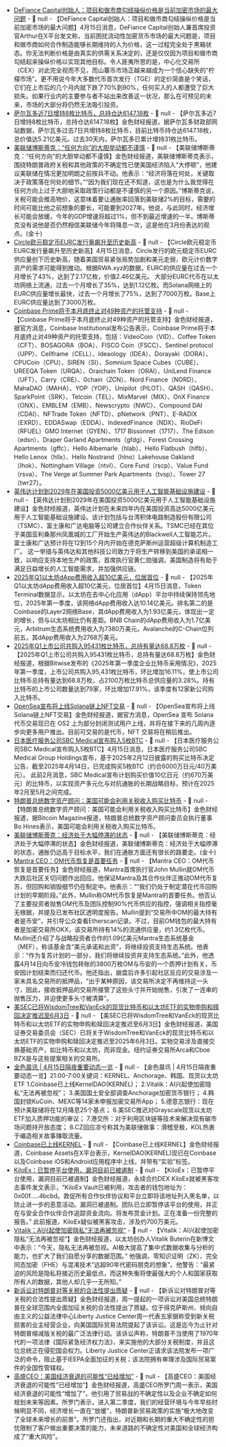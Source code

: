 - [DeFiance Capital创始人：项目和做市商勾结操纵价格是当前加密市场的最大问题](https://x.com/Arthur_0x/status/1911646432618303610) - 📰 null - 【DeFiance Capital创始人：项目和做市商勾结操纵价格是当前加密市场的最大问题】4月15日消息，DeFiance Capital创始人兼首席投资官Arthur在X平台发文称，当前困扰流动性加密货币市场的最大问题是，项目和做市商如何合作制造能够长期维持的人为价格，这一过程完全处于黑箱状态。你无法判断价格是由真实的供需关系决定的，还是仅仅因为项目和做市商勾结起来操纵价格以实现其他目标。令人匪夷所思的是，中心化交易所（CEX）对此完全视而不见，而山寨币市场正越来越成为一个信心缺失的“柠檬市场”。更不用说今年大多数代币首次发行（TGE）的定价简直是个笑话，它们在上市后的几个月内就下跌了70%到90%，任何买入的人都遭受了巨大损失。如果行业内的主要参与者不站出来改善这一状况，那么在可预见的未来，市场的大部分将仍然无法吸引投资。
- [萨尔瓦多近7日增持8枚比特币，总持仓达6147.18枚](https://bitcoin.gob.sv/zh/) - 📰 null - 【萨尔瓦多近7日增持8枚比特币，总持仓达6147.18枚】金色财经报道，据萨尔瓦多财政部网站数据，萨尔瓦多过去7日共增持8枚比特币，目前比特币持仓达6147.18枚，总价值达5.21亿美元。过去30天内，萨尔瓦多已累计增持31枚比特币。
- [美联储博斯蒂克：“任何方向”的大胆举动都不谨慎]() - 📰 null - 【美联储博斯蒂克：“任何方向”的大胆举动都不谨慎】金色财经报道，美联储博斯蒂克表示，围绕特朗普政府关税和其他政策的不确定性已使美国经济陷入“大停顿”，他建议美联储在情况更加明朗之前按兵不动。他表示：“经济将落在何处，关键取决于政策落在何处的细节。”“因为我们现在还不知道，这也是为什么我觉得在任何方向上过于大胆地采取政策行动都是不谨慎的另一个原因。”博斯蒂克说，关税可能会推高物价，这意味着要让通胀率回落到美联储2%的目标，需要的时间可能比他之前想象的要长，可能要到2027年。他说，与此同时，经济增长可能会放缓，今年的GDP增速将超过1%，但不到最近增速的一半。博斯蒂克没有说他是否仍然相信美联储今年将降息一次，这是他在3月份表达的观点。(金十)
- [Circle欧元稳定币EURC发行量飙升至历史新高](https://www.coindesk.com/markets/2025/04/14/circle-s-eurc-stablecoin-surges-43-to-record-supply-as-dollar-troubles-fuel-demand?utm_campaign=coindesk_main&utm_content=editorial&utm_source=twitter&utm_term=organic&utm_medium=social) - 📰 null - 【Circle欧元稳定币EURC发行量飙升至历史新高】4月15日消息，Circle发行的欧元稳定币EURC供应量创下历史新高，随着美国贸易紧张局势加剧和美元走弱，欧元计价数字资产的需求可能得到推动。根据RWA.xyz的数据，EURC的供应量在过去一个月增长了43%，达到了2.17亿枚，价值2.46亿美元。 
大部分EURC代币在以太坊网络上流通，过去一个月增长了35%，达到1.12亿枚。而Solana网络上的EURC供应量增长最快，过去一个月增长了75%，达到了7000万枚。Base上EURC供应量达到了3000万枚。
- [Coinbase Prime将于本月底终止对49种资产的托管支持](https://x.com/CoinbaseInsto/status/1911936314741756311) - 📰 null - 【Coinbase Prime将于本月底终止对49种资产的托管支持】金色财经报道，据官方消息，Coinbase Institutional发布公告表示，Coinbase Prime将于本月底终止对49种资产的托管支持，包括：VideoCoin（VID）、Coffee Token（CFT）、BOSAGORA（BOA）、FISCO Coin（FSCC）、Sentinel protocol（UPP）、Cellframe（CELL）、Ideaology（IDEA）、Dorayaki（DORA）、CPUCoin（CPU）、SIREN（SI）、Somnium Space Cubes（CUBE）、UREEQA Token（URQA）、Oraichain Token（ORAI）、UniLend Finance（UFT）、Carry（CRE）、0chain（ZCN）、Nord Finance（NORD）、MahaDAO（MAHA）、YOP（YOP）、Unipilot（PILOT）、QASH（QASH）、SparkPoint（SRK）、Telcoin（TEL）、MixMarvel（MIX）、OnX Finance（ONX）、EMBLEM（EMB）、Newscrypto（NWC）、Compound DAI（CDAI）、NFTrade Token（NFTD）、pNetwork（PNT）、E-RADIX（EXRD）、EDDASwap（EDDA）、IndexedFinance（NDX）、RioDeFi（RFUEL）GMO Internet（GYEN）、1717 Bissonnet（1717）、The Edison（edsn）、Draper Garland Apartments（gfdg）、Forest Crossing Apartments（gffc）、Hello Albemarle（hlab）、Hello Flatbush（hlfb）、Hello Lenox（hllx）、Hello Nostrand（hlno）Lakehouse Oakland（lhok）、Nottingham Village（ntvl）、Core Fund（rscp）、Value Fund（rsva）、The Verge at Summer Park Apartments（tvsp）、Tower 27（twr27）。
- [英伟达计划到2029年在美国投资5000亿美元用于人工智能基础设施建设](https://www.techinasia.com/news/nvidia-to-invest-500b-in-us-ai-infrastructure-by-2029) - 📰 null - 【英伟达计划到2029年在美国投资5000亿美元用于人工智能基础设施建设】金色财经报道，英伟达计划在未来四年内在美国投资高达5000亿美元用于人工智能基础设施建设。该计划包括与台湾积体电路制造股份有限公司（TSMC）、富士康和广达电脑等公司建立合作伙伴关系。TSMC已经在其位于美国亚利桑那州凤凰城的工厂开始生产英伟达的Blackwell人工智能芯片。富士康和广达预计将在12到15个月内开始在德克萨斯州运营超级计算机制造工厂。 
这一举措与英伟达和其他科技公司致力于将生产转移到美国的承诺相一致，以响应支持本地生产的政策，首席执行官黄仁勋强调，美国制造将有助于满足日益增长的人工智能需求，并加强供应链。
- [2025年Q1以太坊dApp费用收入超10亿美元，位居首位](https://news.bitcoin.com/ethereum-dominates-dapp-revenue-in-q1-2025-raking-in-over-1-billion/) - 📰 null - 【2025年Q1以太坊dApp费用收入超10亿美元，位居首位】4月15日消息，Token Terminal数据显示，以太坊在去中心化应用（dApp）平台中持续保持领先地位，2025年第一季度，该网络dApp费用收入达10.14亿美元。排名第二的是Coinbase的Layer2网络Base，其dApp费用收入为1.93亿美元，体现出一定的增长，但与以太坊相比仍有差距。BNB Chain的dApp费用收入为1.7亿美元，Arbitrum生态系统费用收入为7380万美元。Avalanche的C-Chain位列前五，其dApp费用收入为2768万美元。
- [2025年Q1上市公司共购入95431枚比特币，总持有量达68.8万枚](https://x.com/Cointelegraph/status/1911940361049506173) - 📰 null - 【2025年Q1上市公司共购入95431枚比特币，总持有量达68.8万枚】金色财经报道，根据Bitwise发布的《2025年第一季度企业比特币采用情况》，2025年第一季度，上市公司共购入95,431枚比特币，环比增加16.11%，使上市公司比特币总持有量达到68.8万枚，占2100万枚比特币总供应量的3.28%。持有比特币的上市公司数量达到79家，环比增加17.91%，该季度有12家新公司购入比特币。
- [OpenSea宣布将上线Solana链上NFT交易](https://x.com/opensea/status/1911911008794460360) - 📰 null - 【OpenSea宣布将上线Solana链上NFT交易】金色财经报道，据官方消息，OpenSea 宣布 Solana 代币交易现已在 OS2 上为部分封闭测试用户上线，并将在接下来的几周内逐步向更多用户推出。目前可交易的是代币，NFT 交易将在稍后推出。
- [日本医疗服务公司SBC Medical宣布购入5枚BTC](https://www.globenewswire.com/news-release/2025/04/14/3060860/0/en/SBC-Medical-Group-Holdings-Inc-Purchases-5-BTC.html) - 📰 null - 【日本医疗服务公司SBC Medical宣布购入5枚BTC】4月15日消息，日本医疗服务公司SBC Medical Group Holdings宣布，基于2025年2月12日披露的购买比特币决定公告，截至2025年4月14日，已完成购买5枚BTC（约合6000万日元/40万美元）。 
此前2月消息，SBC Medical宣布计划购买价值10亿日元（约670万美元）的比特币，以实现资产多元化与对抗通胀的长期战略目标，预计在2025年2月至5月之间完成。
- [特朗普总统数字资产顾问：美国可能会利用关税收入购买比特币](https://x.com/BitcoinMagazine/status/1911932845171294597) - 📰 null - 【特朗普总统数字资产顾问：美国可能会利用关税收入购买比特币】金色财经报道，据Bitcoin Magazine报道，特朗普总统数字资产顾问委员会执行董事Bo Hines表示，美国可能会利用关税收入购买比特币。
- [美联储博斯蒂克：经济处于大幅停滞的状态]() - 📰 null - 【美联储博斯蒂克：经济处于大幅停滞的状态】金色财经报道，美联储博斯蒂克：经济处于大幅停滞的状态，通胀仍远高于目标水平，我们在通胀方面还有很长的路要走。(金十)
- [Mantra CEO：OM代币恢复是首要任务](https://cointelegraph.com/news/mantra-om-buybacks-preeminent-early-stages) - 📰 null - 【Mantra CEO：OM代币恢复是首要任务】金色财经报道，Mantra首席执行官John Mullin就OM代币大跌后社区关切问题作出回应。他保证Mantra及其合作伙伴正推动OM代币复苏，但回购和销毁细节仍在制定中。他表示：““我们仍处于制定潜在代币回购计划的早期阶段。”此外，Mullin称OM代币恢复是Mantra的首要任务。他否认了主要投资者抛售OM代币及团队控制90%代币供应的指控，强调相关指控毫无根据，并提及已发布社区透明度报告。Mullin提到“交易所中OM的最大持有者是币安”，并引导公众查看Etherscan记录。不过，目前OM钱包的最大持有者是加密交易所OKX，该交易所持有14%的流通供应量，约1.3亿枚代币。 
Mullin还介绍了与战略投资者合作的1.09亿美元Mantra生态系统基金（MEF），称该基金含“美元承诺和出资”，将继续投资支持生态系统。他表示：“作为复苏计划的一部分，我们将继续投资并支持生态系统。”此外，他透露4月14日向币安冷钱包转账的3800万枚OM与币安的一个质押计划有关，币安因计划结束而归还代币。他还指出，崩盘后许多引起社区反应的交易涉及一家未具名交易所的抵押品，“出于某种原因，该交易所决定不再维持这一头寸，因此，接收抵押品的交易所接管了这些头寸并开始抛售，引发了一连串的抛售压力，并迫使更多头寸被清算”。
- [美SEC已将WisdomTree和VanEck的现货比特币和以太坊ETF的实物申购和赎回决定推迟至6月3日](https://thedefiant.io/news/regulation/sec-delays-grayscale-s-ethereum-etf-staking-to-june-1-wisdomtree-vaneck-s-kind-3-2dffee92) - 📰 null - 【美SEC已将WisdomTree和VanEck的现货比特币和以太坊ETF的实物申购和赎回决定推迟至6月3日】金色财经报道，美国证券交易委员会（SEC）已将关于WisdomTree和VanEck的现货比特币和以太坊ETF的实物申购和赎回决定推迟至2025年6月3日。实物交易涉及直接交换基础资产，如比特币和以太坊，而非现金。纽约证券交易所Arca和Cboe BZX是与这些提案相关的交易所。
- [金色晨讯 | 4月15日隔夜重要动态一览]() - 📰 null - 【金色晨讯 | 4月15日隔夜重要动态一览】21:00-7:00关键词：KERNEL、Anchorage、韩国、现货以太坊ETF 
1.Coinbase已上线KernelDAO(KERNEL)； 
2.Vitalik：AI兴起使加密隐私“无法再被忽视”； 
3.美国国土安全部调查Anchorage加密货币银行； 
4.韩国封锁KuCoin、MEXC等14家未申报加密交易所App； 
5.德意志银行：现在预计美联储将在12月降息25个基点； 
6.美SEC推迟对Grayscale现货以太坊ETF加入质押功能的审议； 
7.港交所：对于利用区块链等技术来解决现有碳市场问题持开放态度； 
8.CZ回应凉兮称其为美联储做事：滑稽至极，KOL热衷于编造相关故事赚取流量。
- [Coinbase已上线KERNEL](https://x.com/CoinbaseAssets/status/1911861931842945295) - 📰 null - 【Coinbase已上线KERNEL】金色财经报道，Coinbase Assets在X平台表示，KernelDAO(KERNEL)现已在Coinbase以及Coinbase iOS和Android应用程序中上线，并带有“实验”标签。
- [KiloEx：已暂停平台使用，漏洞目前已被遏制](https://x.com/KiloEx_perp/status/1911899600849617330) - 📰 null - 【KiloEx：已暂停平台使用，漏洞目前已被遏制】金色财经报道，永续合约DEX KiloEx就被黑客攻击事件发文表示，“KiloEx Vault已被利用，攻击者的钱包地址为：0x00f.....4bcbd。敦促所有合作伙伴协议和平台立即将该地址列入黑名单，以防止进一步的恶意活动。漏洞已被遏制。团队已立即暂停该平台的使用，并正在与安全合作伙伴合作追踪资金流向。将发布赏金计划。正在准备一份完整的报告。” 
此前报道，KiloEx疑似被黑客攻击，涉及约700万美元。
- [Vitalik：AI兴起使加密隐私“无法再被忽视”](https://dailyhodl.com/2025/04/14/vitalik-buterin-says-rise-of-ai-means-need-for-crypto-privacy-can-no-longer-be-ignored-heres-why/) - 📰 null - 【Vitalik：AI兴起使加密隐私“无法再被忽视”】金色财经报道，以太坊创办人Vitalik Buterin在新博文中表示：“今天，隐私无法再被忽视。AI极大提高了集中式数据收集与分析的能力，也扩大了我们自愿分享的数据范围。” 他强调，零知识证明（ZK）、完全同态加密（FHE）与混淆技术“远超90年代密码朋克的想象”。他警告：“最紧迫的风险是隐私将接近历史最低点，而这种失衡将使最强大的个人和国家获取所有人的数据，其他人却几乎一无所知。”
- [新诉讼对特朗普对等关税的合法性提出质疑](https://finance.sina.com.cn/7x24/2025-04-15/doc-inetevzx7607241.shtml) - 📰 null - 【新诉讼对特朗普对等关税的合法性提出质疑】金色财经报道，周一提起的一项诉讼对美国总统特朗普在全球范围内全面加征关税的合法性提出了质疑。位于得克萨斯州、倾向自由主义的公益法律中心Liberty Justice Center周一代表五家据称受到新关税损害的业主经营企业，向美国国际贸易法院提起了该诉讼。这是迄今为止针对特朗普缩减版关税的最广泛法律行动。该诉讼声称，特朗普不当使用了1970年代的一项法律《国际紧急经济权力法》，来实施他的大部分关税制度，并且这位总统正在侵犯国会权力。Liberty Justice Center正请求该法院发布一项广泛的命令，阻止基于IEEPA全面加征的关税；该法院拥有审理涉及国际贸易案件的全国性管辖权。
- [高盛CEO：美国经济衰退的可能性“已经增加”](https://flash.jin10.com/detail/20250415061636503800) - 📰 null - 【高盛CEO：美国经济衰退的可能性“已经增加”】金色财经报道，高盛CEO所罗门周一表示，美国经济衰退的可能性“增加了”，他引用了贸易战的不确定性以及企业不确定如何规划未来等因素。所罗门表示，进入第二季度，我们的经营环境与今年早些时候明显不同，经济增长一直在“放缓”，特朗普新贸易政策的实施“极大地改变了全球未来增长的前景”。所罗门还指出，对近期和长期的重大不确定性的担忧限制了客户做出重要决策的能力，未来道路的不确定性对美国和全球经济构成了“重大风险”。
